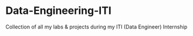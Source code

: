 # Data-Engineering-ITI
Collection of all my labs &amp; projects during my ITI (Data Engineer) Internship 
